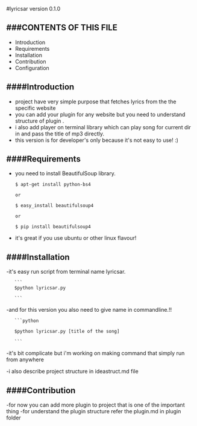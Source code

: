 #lyricsar version 0.1.0

###CONTENTS OF THIS FILE
---------------------

 * Introduction
 * Requirements
 * Installation
 * Contribution
 * Configuration

####Introduction
----------------
  - project have very simple purpose that fetches lyrics from the the specific
    website
  - you can add your plugin for any website but you need to understand structure
    of plugin .
  - i also add player on terminal library which can play song for current dir in
    and pass the title of mp3 directly.
  - this version is for developer's only because it's not easy to use! :)

####Requirements
----------------
  - you need to install BeautifulSoup library.

       ```
       $ apt-get install python-bs4

       or

       $ easy_install beautifulsoup4

       or

       $ pip install beautifulsoup4

       ```

  - it's great if you use ubuntu or other linux flavour!

####Installation
----------------

   -it's easy run script from terminal name lyricsar.

       ```
       $python lyricsar.py

       ```

   -and for this version you also need to give name in commandline.!!

       ```python

       $python lyricsar.py [title of the song]

       ```

   -it's bit complicate but i'm working on making command that simply run from anywhere

   -i also describe project structure in ideastruct.md file

####Contribution
----------------
-for now you can add more plugin to project that is one of the important thing
-for understand the plugin structure refer the plugin.md in plugin folder
